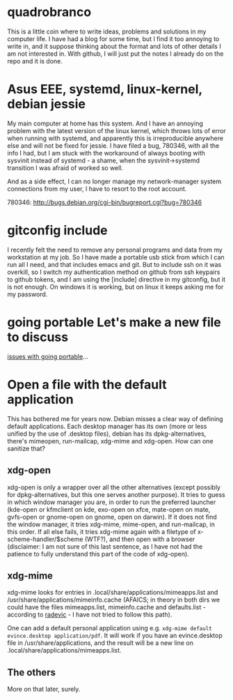 # quadrobranco

This is a little coin where to write ideas, problems and solutions in
my computer life. I have had a blog for some time, but I find it too
annoying to write in, and it suppose thinking about the format and
lots of other details I am not interested in. With github, I will just
put the notes I already do on the repo and it is done.

# Asus EEE, systemd, linux-kernel, debian jessie

My main computer at home has this system. And I have an annoying
problem with the latest version of the linux kernel, which throws lots
of error when running with systemd, and apparently this is
irreproducible anywhere else and will not be fixed for jessie. I have
filed a bug, 780346, with all the info I had, but I am stuck with the
workaround of always booting with sysvinit instead of systemd - a
shame, when the sysvinit->systemd transition I was afraid of worked so
well.

And as a side effect, I can no longer manage my network-manager system
connections from my user, I have to resort to the root account.

780346: http://bugs.debian.org/cgi-bin/bugreport.cgi?bug=780346

# gitconfig include

I recently felt the need to remove any personal programs and data from
my workstation at my job. So I have made a portable usb stick from
which I can run all I need, and that includes emacs and git. But to
include ssh on it was overkill, so I switch my authentication method
on github from ssh keypairs to github tokens, and I am using the
[include] directive in my gitconfig, but it is not enough. On windows
it is working, but on linux it keeps asking me for my password.

# going portable Let's make a new file to discuss
[issues with going portable](portable.md)...

# Open a file with the default application

This has bothered me for years now. Debian misses a clear way of
defining default applications. Each desktop manager has its own (more
or less unified by the use of .desktop files), debian has its
dpkg-alternatives, there's mimeopen, run-mailcap, xdg-mime and
xdg-open. How can one sanitize that?

## xdg-open

xdg-open is only a wrapper over all the other alternatives (except
possibly for dpkg-alternatives, but this one serves another
purpose). It tries to guess in which window manager you are, in order
to run the preferred launcher (kde-open or kfmclient on kde, exo-open
on xfce, mate-open on mate, gvfs-open or gnome-open on gnome, open on
darwin). If it does not find the window manager, it tries xdg-mime,
mime-open, and run-mailcap, in this order. If all else fails, it tries
xdg-mime again with a filetype of x-scheme-handler/$scheme (WTF?), and
then open with a browser (disclaimer: I am not sure of this last
sentence, as I have not had the patience to fully understand this part
of the code of xdg-open).

## xdg-mime

xdg-mime looks for entries in .local/share/applications/mimeapps.list
and /usr/share/applications/mimeinfo.cache (AFAICS; in theory in both
dirs we could have the files mimeapps.list, mimeinfo.cache and
defaults.list - according to
[radevic](http://blog.radevic.com/2012/02/how-to-set-default-apps-aka-how-to-use.html) -
I have not tried to follow this path).

One can add a default personal application using e.g. `xdg-mime default
evince.desktop application/pdf`. It will work if you have an
evince.desktop file in /usr/share/applications, and the result will be
a new line on .local/share/applications/mimeapps.list.

## The others

More on that later, surely.
